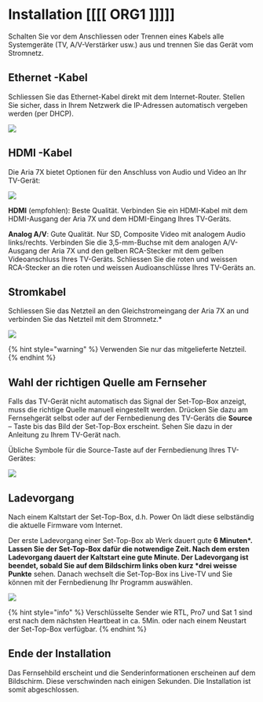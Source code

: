 # Installation [[[[ ORG1 ]]]]]

Schalten Sie vor dem Anschliessen oder Trennen eines Kabels alle Systemgeräte \(TV, A/V-Verstärker usw.\) aus und trennen Sie das Gerät vom Stromnetz.

## **Ethernet -Kabel**

Schliessen Sie das Ethernet-Kabel direkt mit dem Internet-Router. Stellen Sie sicher, dass in Ihrem Netzwerk die IP-Adressen automatisch vergeben werden \(per DHCP\).

![](https://manula.r.sizr.io/large/user/16317/img/aria-7x-user-guide-en-4-stromkabel.png)

## **HDMI -Kabel**

Die Aria 7X bietet Optionen für den Anschluss von Audio und Video an Ihr TV-Gerät:

![](https://manula.r.sizr.io/large/user/16317/img/aria-7x-user-guide-en-4_v1.png)

**HDMI** \(empfohlen\): Beste Qualität. Verbinden Sie ein HDMI-Kabel mit dem HDMI-Ausgang der Aria 7X und dem HDMI-Eingang Ihres TV-Geräts.

**Analog A/V**: Gute Qualität. Nur SD, Composite Video mit analogem Audio links/rechts. Verbinden Sie die 3,5-mm-Buchse mit dem analogen A/V-Ausgang der Aria 7X und den gelben RCA-Stecker mit dem gelben Videoanschluss Ihres TV-Geräts. Schliessen Sie die roten und weissen RCA-Stecker an die roten und weissen Audioanschlüsse Ihres TV-Geräts an.

## **Stromkabel**

Schliessen Sie das Netzteil an den Gleichstromeingang der Aria 7X an und verbinden Sie das Netzteil mit dem Stromnetz.\*

![](https://manula.r.sizr.io/large/user/16317/img/aria-7x-user-guide-en-11_v1.png)

{% hint style="warning" %}
Verwenden Sie nur das mitgelieferte Netzteil.
{% endhint %}

## **Wahl der richtigen Quelle am Fernseher**

Falls das TV-Gerät nicht automatisch das Signal der Set-Top-Box anzeigt, muss die richtige Quelle manuell eingestellt werden. Drücken Sie dazu am Fernsehgerät selbst oder auf der Fernbedienung des TV-Geräts die **Source** – Taste bis das Bild der Set-Top-Box erscheint. Sehen Sie dazu in der Anleitung zu Ihrem TV-Gerät nach.

Übliche Symbole für die Source-Taste auf der Fernbedienung Ihres TV-Gerätes:

![](https://manula.r.sizr.io/large/user/16317/img/aria-7x-user-guide-en-12-source.png)

## **Ladevorgang**

Nach einem Kaltstart der Set-Top-Box, d.h. Power On lädt diese selbständig die aktuelle Firmware vom Internet.

Der erste Ladevorgang einer Set-Top-Box ab Werk dauert gute **6 Minuten\*. Lassen Sie der Set-Top-Box dafür die notwendige Zeit. Nach dem ersten Ladevorgang dauert der Kaltstart eine gute Minute. Der Ladevorgang ist beendet, sobald Sie auf dem Bildschirm links oben kurz \*drei weisse Punkte** sehen. Danach wechselt die Set-Top-Box ins Live-TV und Sie können mit der Fernbedienung Ihr Programm auswählen.

![](https://manula.r.sizr.io/large/user/16317/img/aria-7x-user-guide-en-13-drei-punkte_v1.png)

{% hint style="info" %}
Verschlüsselte Sender wie RTL, Pro7 und Sat 1 sind erst nach dem nächsten Heartbeat in ca. 5Min. oder nach einem Neustart der Set-Top-Box verfügbar.
{% endhint %}

## **Ende der Installation**

Das Fernsehbild erscheint und die Senderinformationen erscheinen auf dem Bildschirm. Diese verschwinden nach einigen Sekunden. Die Installation ist somit abgeschlossen.

